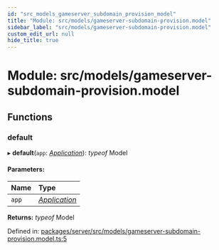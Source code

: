 ```yaml
---
id: "src_models_gameserver_subdomain_provision_model"
title: "Module: src/models/gameserver-subdomain-provision.model"
sidebar_label: "src/models/gameserver-subdomain-provision.model"
custom_edit_url: null
hide_title: true
---
```


# Module: src/models/gameserver-subdomain-provision.model

## Functions

### default

▸ **default**(`app`: [*Application*](src_declarations.md#application)): *typeof* Model

#### Parameters:

Name | Type |
:------ | :------ |
`app` | [*Application*](src_declarations.md#application) |

**Returns:** *typeof* Model

Defined in: [packages/server/src/models/gameserver-subdomain-provision.model.ts:5](https://github.com/xr3ngine/xr3ngine/blob/7650c2bea/packages/server/src/models/gameserver-subdomain-provision.model.ts#L5)
